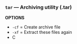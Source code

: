 ### `tar` — Archiving utility (.tar)

**OPTIONS**
- `-cf` = Create archive file
- `-xf` = Extract these files again
- C